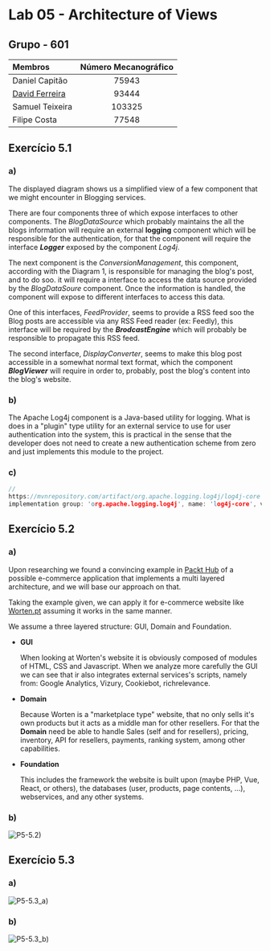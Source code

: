 # Lab 05 - Architecture of Views

## Grupo - **601**

| Membros | Número Mecanográfico |
| :- | :-: |
| Daniel Capitão | 75943 |
| <u>David Ferreira</u> | 93444 |
| Samuel Teixeira | 103325 |
| Filipe Costa | 77548 |

## Exercício 5.1
### a)
The displayed diagram shows us a simplified view of a few component that we might encounter in Blogging services.

There are four components three of which expose interfaces to other components. The *BlogDataSource* which probably maintains the all the blogs information will require an external **logging** component which will be responsible for the authentication, for that the component will require the interface ***Logger*** exposed by the component *Log4j*.

The next component is the *ConversionManagement*, this component, according with the Diagram 1, is responsible for managing the blog's post, and to do soo. it will require a interface to access the data source provided by the *BlogDataSoure* component. Once the information is handled, the component will expose to different interfaces to access this data.

One of this interfaces, *FeedProvider*, seems to provide a RSS feed soo the Blog posts are accessible via any RSS Feed reader (ex: Feedly), this interface will be required by the ***BrodcastEngine*** which will probably be responsible to propagate this RSS feed.

The second interface, *DisplayConverter*, seems to make this blog post accessible in a somewhat normal text format, which the component ***BlogViewer*** will require in order to, probably, post the blog's content into the blog's website.

### b)

The Apache Log4j component is a Java-based utility for logging. What is does in a "plugin" type utility for an external service to use for user authentication into the system, this is practical in the sense that the developer does not need to create a new authentication scheme from zero and just implements this module to the project.

<div style="page-break-after: always;"></div>

### c)

```h
//
https://mvnrepository.com/artifact/org.apache.logging.log4j/log4j-core
implementation group: 'org.apache.logging.log4j', name: 'log4j-core', version: '2.17.2'
````

## Exercício 5.2
### a)

Upon researching we found a convincing example in [Packt Hub](https://hub.packtpub.com/what-is-multi-layered-software-architecture/) of a possible e-commerce application that implements a multi layered architecture, and we will base our approach on that.

Taking the example given, we can apply it for e-commerce website like [Worten.pt](https://www.worten.pt/) assuming it works in the same manner.

We assume a three layered structure: GUI, Domain and Foundation.

- **GUI**
    
    When looking at Worten's website it is obviously composed of modules of HTML, CSS and Javascript. When we analyze more carefully the GUI we can see that ir also integrates external services's scripts, namely from: Google Analytics, Vizury, Cookiebot, richrelevance.

- **Domain**

    Because Worten is a "marketplace type" website, that no only sells it's own products but it acts as a middle man for other resellers. For that the **Domain** need be able to handle Sales (self and for resellers), pricing, inventory, API for resellers, payments, ranking system, among other capabilities.

- **Foundation**

    This includes the framework the website is built upon (maybe PHP, Vue, React, or others), the databases (user, products, page contents, ...), webservices, and any other systems.

<div style="page-break-after: always;"></div>

### b)

![P5-5.2)](P5-5.2.drawio.png)

<div style="page-break-after: always;"></div>

## Exercício 5.3

### a)

![P5-5.3_a)](P5-5.3a.drawio.png)

<div style="page-break-after: always;"></div>

### b)

![P5-5.3_b)](P5-5.3b.drawio.png)